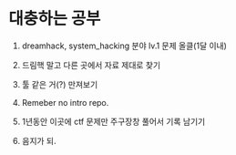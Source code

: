 # 대충하는 공부

1. dreamhack, system_hacking 분야 lv.1 문제 올클(1달 이내)

2. 드림핵 말고 다른 곳에서 자료 제대로 찾기

3. 툴 같은 거(?) 만져보기

4. Remeber no intro repo.

5. 1년동안 이곳에 ctf 문제만 주구장창 풀어서 기록 남기기

6. 음지가 되.

